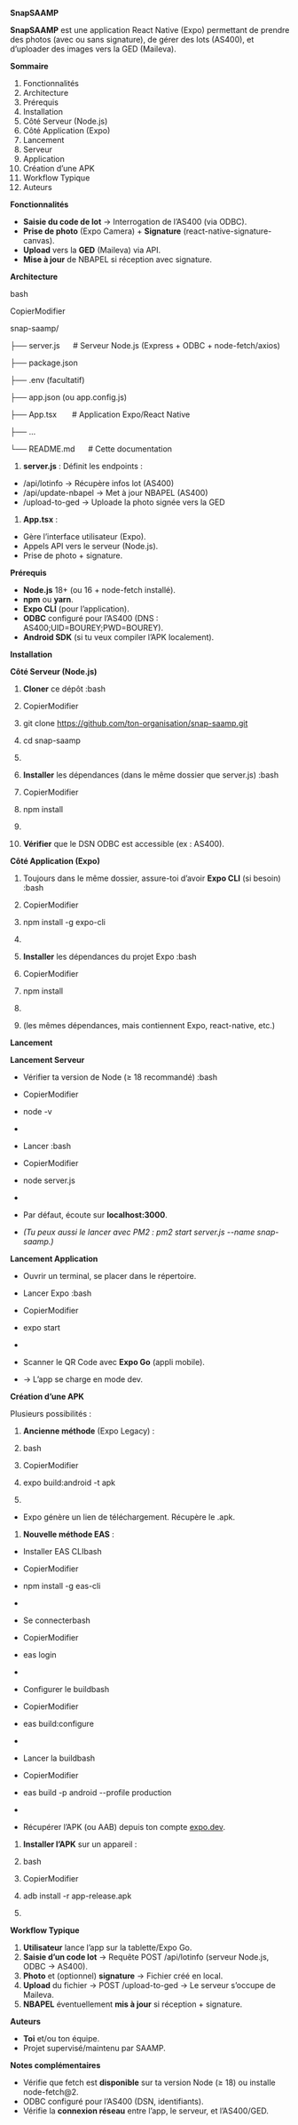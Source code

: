 **SnapSAAMP**

**SnapSAAMP** est une application React Native (Expo) permettant de prendre des photos (avec ou sans signature), de gérer des lots (AS400), et d’uploader des images vers la GED (Maileva).

  

**Sommaire**

1.  Fonctionnalités
2.  Architecture
3.  Prérequis
4.  Installation
5.  Côté Serveur (Node.js)
6.  Côté Application (Expo)
7.  Lancement
8.  Serveur
9.  Application
10.  Création d’une APK
11.  Workflow Typique
12.  Auteurs

  

**Fonctionnalités**

-   **Saisie du code de lot** → Interrogation de l’AS400 (via ODBC).
-   **Prise de photo** (Expo Camera) + **Signature** (react-native-signature-canvas).
-   **Upload** vers la **GED** (Maileva) via API.
-   **Mise à jour** de NBAPEL si réception avec signature.

  

**Architecture**

bash

CopierModifier

snap-saamp/

├── server.js      # Serveur Node.js (Express + ODBC + node-fetch/axios)

├── package.json

├── .env (facultatif)

├── app.json (ou app.config.js)

├── App.tsx       # Application Expo/React Native

├── ...

└── README.md      # Cette documentation

1.  **server.js** : Définit les endpoints :

-   /api/lotinfo → Récupère infos lot (AS400)
-   /api/update-nbapel → Met à jour NBAPEL (AS400)
-   /upload-to-ged → Uploade la photo signée vers la GED

1.  **App.tsx** :

-   Gère l’interface utilisateur (Expo).
-   Appels API vers le serveur (Node.js).
-   Prise de photo + signature.

  

**Prérequis**

-   **Node.js** 18+ (ou 16 + node-fetch installé).
-   **npm** ou **yarn**.
-   **Expo CLI** (pour l’application).
-   **ODBC** configuré pour l’AS400 (DNS : AS400;UID=BOUREY;PWD=BOUREY).
-   **Android SDK** (si tu veux compiler l’APK localement).

  

**Installation**

**Côté Serveur (Node.js)**

1.  **Cloner** ce dépôt :bash
2.  CopierModifier

5.  git clone https://github.com/ton-organisation/snap-saamp.git
6.  cd snap-saamp
7.    
    

10.  **Installer** les dépendances (dans le même dossier que server.js) :bash
11.  CopierModifier

14.  npm install
15.    
    

18.  **Vérifier** que le DSN ODBC est accessible (ex : AS400).

**Côté Application (Expo)**

1.  Toujours dans le même dossier, assure-toi d’avoir **Expo CLI** (si besoin) :bash
2.  CopierModifier

5.  npm install -g expo-cli
6.    
    

9.  **Installer** les dépendances du projet Expo :bash
10.  CopierModifier

13.  npm install
14.    
    

17.  (les mêmes dépendances, mais contiennent Expo, react-native, etc.)

  

**Lancement**

**Lancement Serveur**

-   Vérifier ta version de Node (≥ 18 recommandé) :bash
-   CopierModifier

-   node -v
-     
    

-   Lancer :bash
-   CopierModifier

-   node server.js
-     
    

-   Par défaut, écoute sur **localhost:3000**.
-   _(Tu peux aussi le lancer avec PM2 : pm2 start server.js --name snap-saamp.)_

**Lancement Application**

-   Ouvrir un terminal, se placer dans le répertoire.
-   Lancer Expo :bash
-   CopierModifier

-   expo start
-     
    

-   Scanner le QR Code avec **Expo Go** (appli mobile).
-   → L’app se charge en mode dev.

  

**Création d’une APK**

Plusieurs possibilités :

1.  **Ancienne méthode** (Expo Legacy) :
2.  bash
3.  CopierModifier

6.  expo build:android -t apk
7.    
    

-   Expo génère un lien de téléchargement. Récupère le .apk.

1.  **Nouvelle méthode EAS** :

-   Installer EAS CLIbash
-   CopierModifier

-   npm install -g eas-cli
-     
    

-   Se connecterbash
-   CopierModifier

-   eas login
-     
    

-   Configurer le buildbash
-   CopierModifier

-   eas build:configure
-     
    

-   Lancer la buildbash
-   CopierModifier

-   eas build -p android --profile production
-     
    

-   Récupérer l’APK (ou AAB) depuis ton compte [expo.dev](https://expo.dev/).

1.  **Installer l’APK** sur un appareil :
2.  bash
3.  CopierModifier

6.  adb install -r app-release.apk
7.    
    

  

**Workflow Typique**

1.  **Utilisateur** lance l’app sur la tablette/Expo Go.
2.  **Saisie d’un code lot** → Requête POST /api/lotinfo (serveur Node.js, ODBC → AS400).
3.  **Photo** et (optionnel) **signature** → Fichier créé en local.
4.  **Upload** du fichier → POST /upload-to-ged → Le serveur s’occupe de Maileva.
5.  **NBAPEL** éventuellement **mis à jour** si réception + signature.

  

**Auteurs**

-   **Toi** et/ou ton équipe.
-   Projet supervisé/maintenu par SAAMP.

  

**Notes complémentaires**

-   Vérifie que fetch est **disponible** sur ta version Node (≥ 18) ou installe node-fetch@2.
-   ODBC configuré pour l’AS400 (DSN, identifiants).
-   Vérifie la **connexion réseau** entre l’app, le serveur, et l’AS400/GED.

